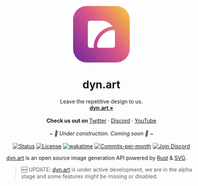 <p align="center">
  <a href="#">
    
  </a>
  <p align="center">
   <img width="150" height="150" src="./docs/resources/images/logo-rounded.png" alt="Logo">
  </p>
  <h1 align="center"><b>dyn.art</b></h1>
  <p align="center">
  Leave the repetitive design to us.
    <br />
    <a href="https://dyn.art/?source=github"><strong>dyn.art »</strong></a>
    <br />
    <br />
    <b>Check us out on </b>
    <a href="https://s.dyn.art/twitter?source=github">Twitter</a>
    ·
    <a href="https://s.dyn.art/discord?source=github">Discord</a>
    ·
    <a href="https://s.dyn.art/youtube?source=github">YouTube</a>
    <br/>
    <br/>
    <i>~ 🚧 Under construction. Coming soon 👀 ~</i>
    <br/>
    <br/>
    <a href="https://agile-ts.org"><img src="https://img.shields.io/badge/Status-Alpha-green.svg" alt="Status"/></a>
    <a href="https://github.com/dyndotart/monorepo/blob/develop/LICENSE"><img src="https://img.shields.io/badge/license-AGPLv3-purple" alt="License"></a>
    <a href="https://wakatime.com/badge/user/aa5a8ce7-1c57-4f26-a159-ea57ec5ea7c1/project/bb16d098-41de-4bdd-bd28-9ccdfe558de8"><img src="https://wakatime.com/badge/user/aa5a8ce7-1c57-4f26-a159-ea57ec5ea7c1/project/bb16d098-41de-4bdd-bd28-9ccdfe558de8.svg" alt="wakatime"></a>
    <a href="https://github.com/dyndotart/monorepo/pulse"><img src="https://img.shields.io/github/commit-activity/m/dyndotart/monorepo" alt="Commits-per-month"></a>
    <a href="https://discord.gg/T9GzreAwPH"><img src="https://img.shields.io/discord/795291052897992724.svg?label=&logo=discord&logoColor=ffffff&color=7389D8&labelColor=6A7EC2" alt="Join Discord"/></a>
  </p>
</p>

[dyn.art](https://dyn.art/?source=github) is an open source image generation API powered by [Rust](https://www.rust-lang.org/) & [SVG](https://www.w3.org/TR/SVG2/).

> 🆕 UPDATE: [dyn.art](https://dyn.art/?source=github) is under active development, we are in the alpha stage and some features might be missing or disabled.
